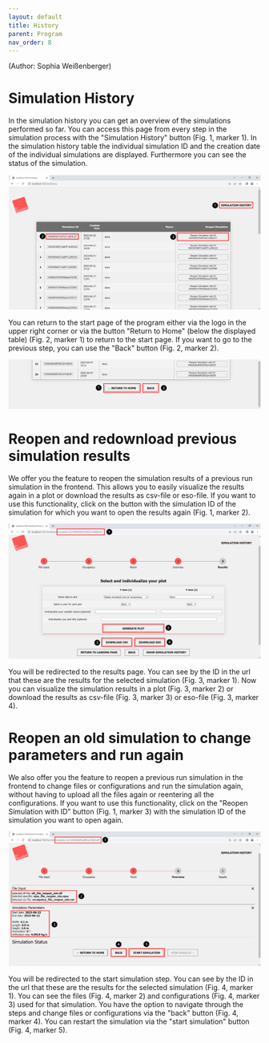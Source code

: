 ```yaml
---
layout: default
title: History
parent: Program
nav_order: 8
---
```

(Author: Sophia Weißenberger) 
# Simulation History

In the simulation history you can get an overview of the simulations performed so far. You can access this page from every step in the simulation process with the "Simulation History" button (Fig. 1, marker 1). In the simulation history table the individual simulation ID and the creation date of the individual simulations are displayed. Furthermore you can see the status of the simulation.

![Figg. 1](images/SimHist1Marker.PNG)

You can return to the start page of the program either via the logo in the upper right corner or via the button "Return to Home" (below the displayed table) (Fig. 2, marker 1) to return to the start page. If you want to go to the previous step, you can use the "Back" button (Fig. 2, marker 2).

![Figg. 2](images/SimHist2Marker.PNG)

# Reopen and redownload previous simulation results

We offer you the feature to reopen the simulation results of a previous run simulation in the frontend. This allows you to easily visualize the results again in a plot or download the results as csv-file or eso-file. If you want to use this functionality, click on the button with the simulation ID of the simulation for which you want to open the results again (Fig. 1, marker 2).

![Figg. 3](images/SimHist3Marker.PNG)

You will be redirected to the results page. You can see by the ID in the url that these are the results for the selected simulation (Fig. 3, marker 1). Now you can visualize the simulation results in a plot (Fig. 3, marker 2) or download the results as csv-file (Fig. 3, marker 3) or eso-file (Fig. 3, marker 4). 

# Reopen an old simulation to change parameters and run again

We also offer you the feature to reopen a previous run simulation in the frontend to change files or configurations and run the simulation again, without having to upload all the files again or reentering all the configurations. If you want to use this functionality, click on the "Reopen Simulation with ID" button (Fig. 1, marker 3) with the simulation ID of the simulation you want to open again.

![Figg. 4](images/SimHist4Marker.PNG)

You will be redirected to the start simulation step. You can see by the ID in the url that these are the results for the selected simulation (Fig. 4, marker 1). You can see the files (Fig. 4, marker 2) and configurations (Fig. 4, marker 3) used for that simulation. You have the option to navigate through the steps and change files or configurations via the "back" button (Fig. 4, marker 4). You can restart the simulation via the "start simulation" button (Fig. 4, marker 5).

